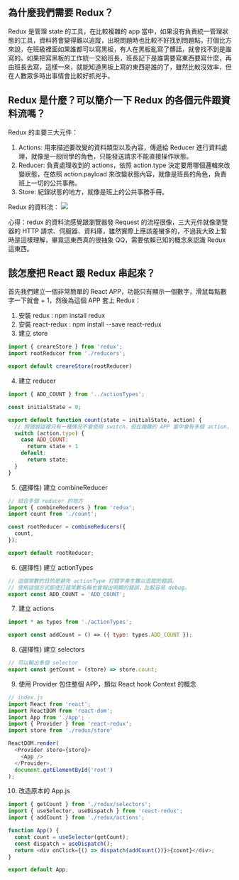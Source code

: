 ## 為什麼我們需要 Redux？
Redux 是管理 state 的工具，在比較複雜的 app 當中，如果沒有負責統一管理狀態的工具，資料將會變得難以追蹤，出現問題時也比較不好找到問題點。打個比方來說，在班級裡面如果誰都可以寫黑板，有人在黑板亂寫了髒話，就會找不到是誰寫的。如果把寫黑板的工作統一交給班長，班長記下是誰需要寫東西要寫什麼，再由班長去寫，這樣一來，就能知道黑板上寫的東西是誰的了，雖然比較沒效率，但在人數眾多時出事情會比較好抓兇手。

## Redux 是什麼？可以簡介一下 Redux 的各個元件跟資料流嗎？
Redux 的主要三大元件：
1. Actions: 用來描述要改變的資料類型以及內容，傳遞給 Reducer 進行資料處理，就像是一般同學的角色，只能發送請求不能直接操作狀態。
2. Reducer: 負責處理收到的 actions，依照 action.type 決定要用哪個邏輯來改變狀態，在依照 action.payload 來改變狀態內容，就像是班長的角色，負責班上一切的公共事務。
3. Store: 紀錄狀態的地方，就像是班上的公共事務手冊。

Redux 的資料流：
![](https://i.imgur.com/IgbHUds.jpg)

心得：redux 的資料流感覺跟瀏覽器發 Request 的流程很像，三大元件就像瀏覽器的 HTTP 請求、伺服器、資料庫，雖然實際上應該差蠻多的，不過我大致上暫時是這樣理解，畢竟這東西真的很抽象 QQ，需要依賴已知的概念來認識 Redux 這東西。
## 該怎麼把 React 跟 Redux 串起來？
首先我們建立一個非常簡單的 React APP，功能只有顯示一個數字，滑鼠每點數字一下就會 + 1，然後為這個 APP 套上 Redux：
1. 安裝 redux : npm install redux
2. 安裝 react-redux : npm install --save react-redux
3. 建立 store
```JavaScript
import { creareStore } from 'redux';
import rootReducer from './reducers';

export default creareStore(rootReducer)
```
4. 建立 reducer
```JavaScript
import { ADD_COUNT } from '../actionTypes';

const initialState = 0;

export default function count(state = initialState, action) {
  // 照理說這裡只有一種情況不會使用 switch，但在複雜的 APP 當中會有多個 action，所以會用 switch 來處理 action，這裡純粹示範用。
  switch (action.type) {
    case ADD_COUNT:
      return state + 1
    default:
      return state;
  }
}
```
5. (選擇性) 建立 combineReducer
```JavaScript
// 結合多個 reducer 的地方
import { combineReducers } from 'redux';
import count from './count';

const rootReducer = combineReducers({
  count,
});

export default rootReducer;
```
6. (選擇性) 建立 actionTypes
```JavaScript
// 這個常數的目的是避免 actionType 打錯字產生難以追蹤的錯誤。
// 使用這個方式即使打錯常數名稱也會報出明顯的錯誤，比較容易 debug。
export const ADD_COUNT = 'ADD_COUNT';
```
7. 建立 actions
```JavaScript
import * as types from './actionTypes';

export const addCount = () => ({ type: types.ADD_COUNT });
```
8. (選擇性) 建立 selectors
```JavaScript
// 可以輸出多個 selector
export const getCount = (store) => store.count;
```
9. 使用 Provider 包住整個 APP，類似 React hook Context 的概念
```JavaScript
// index.js
import React from 'react';
import ReactDOM from 'react-dom';
import App from './App';
import { Provider } from 'react-redux';
import store from './redux/store'

ReactDOM.render(
  <Provider store={store}>
    <App />
  </Provider>,
  document.getElementById('root')
);
```

10. 改造原本的 App.js
```JavaScript
import { getCount } from './redux/selectors';
import { useSelector, useDispatch } from 'react-redux';
import { addCount } from './redux/actions';

function App() {
  const count = useSelector(getCount);
  const dispatch = useDispatch();
  return <div onClick={() => dispatch(addCount())}>{count}</div>;
}

export default App;
```

